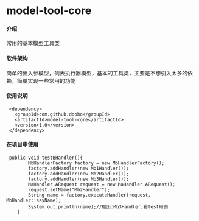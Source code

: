 # model-tool-core

#### 介绍
常用的基本模型工具类

#### 软件架构
简单的出入参模型，列表执行器模型，基本的工具类，主要是不想引入太多的依赖，简单实现一些常用的功能

#### 使用说明
```
 <dependency>
   <groupId>com.github.doobo</groupId>
   <artifactId>model-tool-core</artifactId>
   <version>1.0</version>
 </dependency>
```

#### 在项目中使用
```code
 public void testBHandler(){
        MbHandlerFactory factory = new MbHandlerFactory();
        factory.addHandler(new Mb1Handler());
        factory.addHandler(new Mb2Handler());
        factory.addHandler(new Mb3Handler());
        MaHandler.ARequest request = new MaHandler.ARequest();
        request.setName("Mb2Handler");
        String name = factory.executeHandler(request, MbHandler::sayName);
        System.out.println(name);//输出:Mb3Handler,看test用例
    }
```
